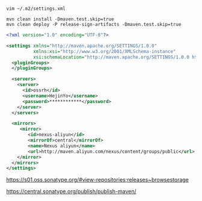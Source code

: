 
```shell script
vim ~/.m2/settings.xml

mvn clean install -Dmaven.test.skip=true
mvn clean deploy -P release-sign-artifacts -Dmaven.test.skip=true
```

```xml
<?xml version="1.0" encoding="UTF-8"?>

<settings xmlns="http://maven.apache.org/SETTINGS/1.0.0"
          xmlns:xsi="http://www.w3.org/2001/XMLSchema-instance"
          xsi:schemaLocation="http://maven.apache.org/SETTINGS/1.0.0 http://maven.apache.org/xsd/settings-1.0.0.xsd">
  <pluginGroups>
  </pluginGroups>

  <servers>
    <server>
      <id>ossrh</id>
      <username>HejinYo</username>
      <password>************</password>
    </server>
  </servers>

  <mirrors>
     <mirror>
        <id>nexus-aliyun</id>
        <mirrorOf>central</mirrorOf>
        <name>Nexus aliyun</name>
        <url>http://maven.aliyun.com/nexus/content/groups/public</url>
    </mirror>
  </mirrors>
</settings>

```

https://s01.oss.sonatype.org/#view-repositories;releases~browsestorage

https://central.sonatype.org/publish/publish-maven/

